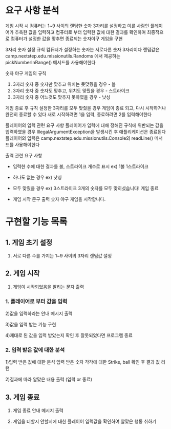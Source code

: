 # 요구 사항 분석
게임 시작 시 컴퓨터는 1~9 사이의 랜덤한 숫자 3자리를 설정하고
이를 사람인 플레이어가 추측한 값을 입력하고
컴퓨터로 부터 입력한 값에 대한 결과를 확인하여
최종적으로 컴퓨터가 설정한 값을 맞추면 종료되는 숫자야구 게임을 구현

3자리 숫자 설정 규칙
컴퓨터가 설정하는 숫자는 서로다른 숫자 3자리이다
랜덤값은 camp.nextstep.edu.missionutils.Randoms 에서 제공하는 pickNumberInRange() 메서드를 사용해야한다

숫자 야구 게임의 규칙
1. 3자리 숫자 중 숫자만 맞추고 위치는 못맞췄을 경우 - 볼
2. 3자리 숫자 중 숫자도 맞추고, 위치도 맞췄을 경우 - 스트라이크
3. 3자리 숫자 중 어느것도 맞추지 못하였을 경우 - 낫싱

게임 종료 후 규칙
설정한 3자리를 모두 맞췄을 경우 게임이 종료 되고, 다시 시작하거나 완전히 종료할 수 있다
새로 시작하려면 1을 입력, 종료하려면 2를 입력해야한다

플레이어의 입력 관련 요구 사항
플레이어가 입력에 대해 정해진 규칙에 위반되는 값을 입력하였을 경우 IllegalArgumentException을 발생시킨 후 애플리케이션은 종료된다
플레이어의 입력은 camp.nextstep.edu.missionutils.Console의 readLine() 메서드를 사용해야한다

출력 관련 요구 사항
- 입력한 수에 대한 결과를 볼, 스트라이크 개수로 표시
  ex) 1볼 1스트라이크

- 하나도 없는 경우
  ex) 낫싱

- 모두 맞췄을 경우
  ex) 3스트라이크
  3개의 숫자를 모두 맞히셨습니다! 게임 종료

- 게임 시작 문구 출력
  숫자 야구 게임을 시작합니다.

# 구현할 기능 목록
## 1. 게임 초기 설정
1) 서로 다른 수를 가지는 1~9 사이의 3자리 랜덤값 설정

## 2. 게임 시작
1) 게임이 시작되었음을 알리는 문자 출력

### 1. 플레이어로 부터 값을 입력
2)값을 입력하라는 안내 메시지 출력

3)값을 입력 받는 기능 구현

4)제대로 된 값을 입력 받았는지 확인 후 잘못되었다면 프로그램 종료

### 2. 입력 받은 값에 대한 분석
1)입력 받은 값에 대한 분석 입력 받은 숫자 각각에 대한 Strike, ball 확인 후 결과 값 리턴

2)결과에 따라 알맞은 내용 출력 (입력 or 종료)

## 3.  게임 종료
1) 게임 종료 안내 메시지 출력

2) 게임을 더할지 안할지에 대한 플레이어 입력값을 확인하여 알맞은 행동 취하기